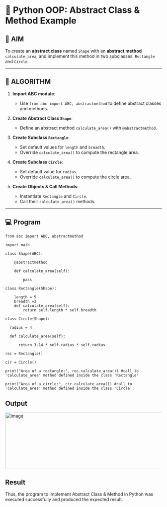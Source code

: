 # 🐍 Python OOP: Abstract Class & Method Example

## 🎯 AIM

To create an **abstract class** named `Shape` with an **abstract method** `calculate_area`, and implement this method in two subclasses: `Rectangle` and `Circle`.

---

## 🧠 ALGORITHM

1. **Import ABC module**:
   - Use `from abc import ABC, abstractmethod` to define abstract classes and methods.

2. **Create Abstract Class `Shape`**:
   - Define an abstract method `calculate_area()` with `@abstractmethod`.

3. **Create Subclass `Rectangle`**:
   - Set default values for `length` and `breadth`.
   - Override `calculate_area()` to compute the rectangle area.

4. **Create Subclass `Circle`**:
   - Set default value for `radius`.
   - Override `calculate_area()` to compute the circle area.

5. **Create Objects & Call Methods**:
   - Instantiate `Rectangle` and `Circle`.
   - Call their `calculate_area()` methods.

---

## 💻 Program
```
from abc import ABC, abstractmethod

import math

class Shape(ABC):

    @abstractmethod
    
    def calculate_area(self):
    
        pass
    
class Rectangle(Shape):

    length = 5
    breadth =3 
    def calculate_area(self):
        return self.length * self.breadth

class Circle(Shape):

  radius = 4
  
  def calculate_area(self):
  
      return 3.14 * self.radius * self.radius

rec = Rectangle()

cir = Circle()

print("Area of a rectangle:", rec.calculate_area()) #call to 'calculate_area' method defined inside the class 'Rectangle'

print("Area of a circle:", cir.calculate_area()) #call to 'calculate_area' method defined inside the class 'Circle'.
```
## Output
<img width="607" height="182" alt="image" src="https://github.com/user-attachments/assets/8fdd9cae-4afd-4dfe-b40a-1105dbf5fe79" />

## Result
Thus, the program to implement Abstract Class & Method in Python was executed successfully and produced the expected result.
